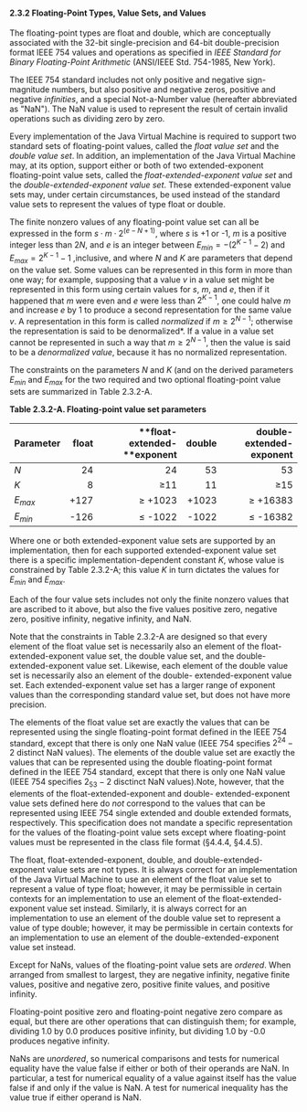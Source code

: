 #### **2.3.2 Floating-Point Types, Value Sets, and Values** 

The floating-point types are float and double, which are conceptually associated with the 32-bit single-precision and 64-bit double-precision format IEEE 754 values and operations as specified in *IEEE Standard for Binary Floating-Point Arithmetic* (ANSI/IEEE Std. 754-1985, New York). 

The IEEE 754 standard includes not only positive and negative sign-magnitude numbers, but also positive and negative zeros, positive and negative *infinities*, and a special Not-a-Number value (hereafter abbreviated as "NaN"). The NaN value is used to represent the result of certain invalid operations such as dividing zero by zero. 

Every implementation of the Java Virtual Machine is required to support two standard sets of floating-point values, called the *float value set* and the *double value set*. In addition, an implementation of the Java Virtual Machine may, at its option, support either or both of two extended-exponent floating-point value sets, called the *float-extended-exponent value set* and the *double-extended-exponent value set*. These extended-exponent value sets may, under certain circumstances, be used instead of the standard value sets to represent the values of type float or double. 

The finite nonzero values of any floating-point value set can all be expressed in the form $s ⋅ m ⋅ 2^{(e - N + 1)}$, 
where *s* is +1 or -1, *m* is a positive integer less than 2*N*, and *e* is an integer between $E_{min} = -(2^{K-1}-2)$ 
and $E_{max}=2^{K-1}-1$ ,inclusive, and where *N* and *K* are parameters that depend on the value set. Some values can 
be represented in this form in more than one way; for example, supposing that a value *v* in a value set might be represented in this form using certain values for *s*, *m*, and *e*, then if it happened that *m* were even and *e* were less than $2^{K-1}$, one could halve *m* and increase *e* by 1 to produce a second representation for the same value *v*. A representation in this form is called *normalized* if $m ≥ 2^{N-1}$; otherwise the representation is said to be denormalized*. If a value in a value set cannot be represented in such a way that $m ≥ 2^{N-1}$, then the value is said to be a *denormalized value*, because it has no normalized representation. 

The constraints on the parameters *N* and *K* (and on the derived parameters $E_{min}$ and $E_{max}$ for the two required and two optional floating-point value sets are summarized in Table 2.3.2-A. 

**Table 2.3.2-A. Floating-point value set parameters** 

| **Parameter** | **float** | **float-extended-**exponent | **double** | **double-extended-exponent** |
| :------------ | --------: | --------------------------: | ---------: | ---------------------------: |
| *N*           |        24 |                          24 |         53 |                           53 |
| *K*           |         8 |                         ≥11 |         11 |                          ≥15 |
| *$E_{max}$*   |      +127 |                     ≥ +1023 |      +1023 |                     ≥ +16383 |
| *$E_{min}$*   |      -126 |                     ≤ -1022 |      -1022 |                     ≤ -16382 |

Where one or both extended-exponent value sets are supported by an implementation, then for each supported extended-exponent value set there is a specific implementation-dependent constant *K*, whose value is constrained by Table 2.3.2-A; this value *K* in turn dictates the values for $E_{min}$ and $E_{max}$. 

Each of the four value sets includes not only the finite nonzero values that are ascribed to it above, but also the five values positive zero, negative zero, positive infinity, negative infinity, and NaN. 

Note that the constraints in Table 2.3.2-A are designed so that every element of the float value set is necessarily also an element of the float-extended-exponent value set, the double value set, and the double-extended-exponent value set. Likewise, each element of the double value set is necessarily also an element of the double- extended-exponent value set. Each extended-exponent value set has a larger range of exponent values than the corresponding standard value set, but does not have more precision. 

The elements of the float value set are exactly the values that can be represented using the single floating-point format defined in the IEEE 754 standard, except that there is only one NaN value (IEEE 754 specifies $2^{24}-2$ distinct NaN values). The elements of the double value set are exactly the values that can be represented using the double floating-point format defined in the IEEE 754 standard, except that there is only one NaN value (IEEE 754 specifies $2_{53}-2$ disctinct NaN values).Note, however, that the elements of the float-extended-exponent and double- extended-exponent value sets defined here do *not* correspond to the values that can be represented using IEEE 754 single extended and double extended formats, respectively. This specification does not mandate a specific representation for the values of the floating-point value sets except where floating-point values must be represented in the class file format (§4.4.4, §4.4.5). 

The float, float-extended-exponent, double, and double-extended-exponent value sets are not types. It is always correct for an implementation of the Java Virtual Machine to use an element of the float value set to represent a value of type float; however, it may be permissible in certain contexts for an implementation to use an element of the float-extended-exponent value set instead. Similarly, it is always correct for an implementation to use an element of the double value set to represent a value of type double; however, it may be permissible in certain contexts for an implementation to use an element of the double-extended-exponent value set instead. 

Except for NaNs, values of the floating-point value sets are *ordered*. When arranged from smallest to largest, they are negative infinity, negative finite values, positive and negative zero, positive finite values, and positive infinity. 

Floating-point positive zero and floating-point negative zero compare as equal, but there are other operations that can distinguish them; for example, dividing 1.0 by 0.0 produces positive infinity, but dividing 1.0 by -0.0 produces negative infinity. 

NaNs are *unordered*, so numerical comparisons and tests for numerical equality have the value false if either or both of their operands are NaN. In particular, a test for numerical equality of a value against itself has the value false if and only if the value is NaN. A test for numerical inequality has the value true if either operand is NaN. 